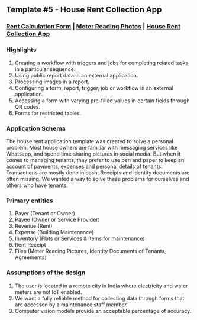 ## Template #5 - House Rent Collection App                    
     
### [Rent Calculation Form](https://app1.cliosight.com/app/forms/217/show/public?noNavbar=true)  |   [Meter Reading Photos](https://app1.cliosight.com/app/reports/392/show/public?noNavbar=true)  | [House Rent Collection App](https://app1.cliosight.com/app/applications/11/show)            

### Highlights      
1. Creating a workflow with  triggers and jobs for completing related tasks in a particular sequence.  
2. Using public report data in an external application.
3. Processing images in a report.  
4. Configuring a form, report, trigger, job or workflow in an external application.  
5. Accessing a form with varying  pre-filled values in certain fields through QR codes.
6. Forms for restricted tables.   

### Application Schema    
The house rent application template was created to solve a personal problem. Most house owners are familiar with messaging services like Whatsapp, and spend time sharing pictures in social media. But when it comes to managing tenants, they prefer to use pen and paper to keep an account of  payments, expenses and personal details of tenants. Transactions are mostly done in cash. Receipts and identity documents are often missing. We wanted a way to solve these problems for ourselves and others who have tenants.   

### Primary entities
1. Payer (Tenant or Owner)      
2. Payee (Owner or Service Provider)       
3. Revenue (Rent)          
4. Expense (Building Maintenance)           
5. Inventory (Flats or Services & Items for maintenance)             
6. Rent Receipt       
7. Files (Meter Reading Pictures, Identity Documents of Tenants, Agreements)         

### Assumptions of the design     
1. The user is located in a remote city in India where electricity and water meters are not IoT enabled.   
2. We want a fully reliable method for collecting data through forms that are accessed by a maintenance staff member.      
3. Computer vision models provide an acceptable percentage of accuracy.     

